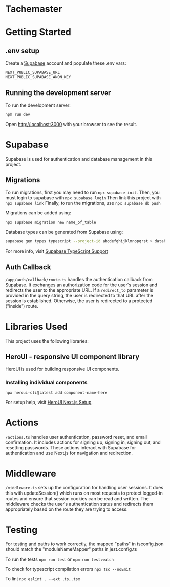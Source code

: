 # Tachemaster

# Getting Started

## .env setup

Create a [Supabase](#supabase) account and populate these .env vars:

```bash
NEXT_PUBLIC_SUPABASE_URL
NEXT_PUBLIC_SUPABASE_ANON_KEY
```

## Running the development server

To run the development server:

```bash
npm run dev
```

Open [http://localhost:3000](http://localhost:3000) with your browser to see the result.

# Supabase

Supabase is used for authentication and database management in this project.

## Migrations

To run migrations, first you may need to run `npx supabase init`.
Then, you must login to supabase with `npx supabase login`
Then link this project with `npx supabase link`
Finally, to run the migrations, use `npx supabase db push`

Migrations can be added using:

```bash
npx supabase migration new name_of_table
```

Database types can be generated from Supabase using:

```bash
supabase gen types typescript --project-id abcdefghijklmnopqrst > database.types.ts
```

For more info, visit [Supabase TypeScript Support](https://supabase.com/docs/reference/javascript/typescript-support)

## Auth Callback

`/app/auth/callback/route.ts` handles the authentication callback from Supabase. It exchanges an authorization code for the user's session and redirects the user to the appropriate URL. If a `redirect_to` parameter is provided in the query string, the user is redirected to that URL after the session is established. Otherwise, the user is redirected to a protected ("inside") route.

# Libraries Used

This project uses the following libraries:

## HeroUI - responsive UI component library

HeroUI is used for building responsive UI components.

### Installing individual components

`npx heroui-cli@latest add component-name-here`

For setup help, visit [HeroUI Next.js Setup](https://www.heroui.com/docs/frameworks/nextjs).

# Actions

`/actions.ts` handles user authentication, password reset, and email confirmation. It includes actions for signing up, signing in, signing out, and resetting passwords. These actions interact with Supabase for authentication and use Next.js for navigation and redirection.

# Middleware

`/middleware.ts` sets up the configuration for handling user sessions. It does this with updateSession() which runs on most requests to protect logged-in routes and ensure that session cookies can be read and written. The middleware checks the user's authentication status and redirects them appropriately based on the route they are trying to access.

# Testing

For testing and paths to work correctly, the mapped "paths" in tsconfig.json should match the "moduleNameMapper" paths in jest.config.ts

To run the tests
`npm run test`
or
`npm run test:watch`

To check for typescript compilation errors
`npx tsc --noEmit`

To lint
`npx eslint . --ext .ts,.tsx`
